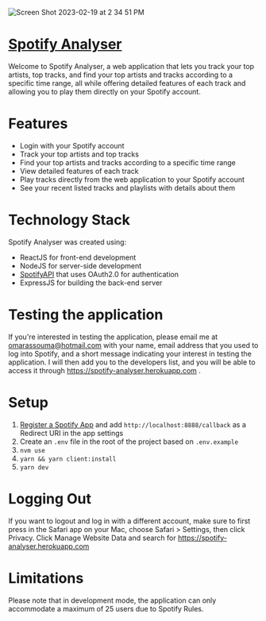 
![Screen Shot 2023-02-19 at 2 34 51 PM](https://user-images.githubusercontent.com/94231603/219945361-0c350eef-368c-4541-ba06-888ec1ee6a3e.png)


# [Spotify Analyser](https://spotify-analyser.herokuapp.com)

Welcome to Spotify Analyser, a web application that lets you track your top artists, top tracks, and find your top artists and tracks according to a specific time range, all while offering detailed features of each track and allowing you to play them directly on your Spotify account.

# Features

- Login with your Spotify account
- Track your top artists and top tracks
- Find your top artists and tracks according to a specific time range
- View detailed features of each track
- Play tracks directly from the web application to your Spotify account
- See your recent listed tracks and playlists with details about them


# Technology Stack

Spotify Analyser was created using:
  - ReactJS for front-end development
  - NodeJS for server-side development
  - [SpotifyAPI](https://developer.spotify.com/documentation/web-api/quick-start/) that uses OAuth2.0 for authentication
  - ExpressJS for building the back-end server

# Testing the application

If you're interested in testing the application, please email me at omarassouma@hotmail.com with your name, email address that you used to log into Spotify, and a short message indicating your interest in testing the application. I  will then add you to the developers list, and you will be able to access it through https://spotify-analyser.herokuapp.com .

# Setup
  1. [Register a Spotify App](https://developer.spotify.com/dashboard/) and add `http://localhost:8888/callback` as a Redirect URI in the app settings
  2. Create an `.env` file in the root of the project based on `.env.example`
  3. `nvm use`
  4. `yarn && yarn client:install`
  5. `yarn dev`

# Logging Out

If you want to logout and log in with a different account, make sure to first press in the Safari app on your Mac, choose Safari > Settings, then click Privacy. Click Manage Website Data and search for https://spotify-analyser.herokuapp.com

# Limitations

Please note that in development mode, the application can only accommodate a maximum of 25 users due to Spotify Rules.
